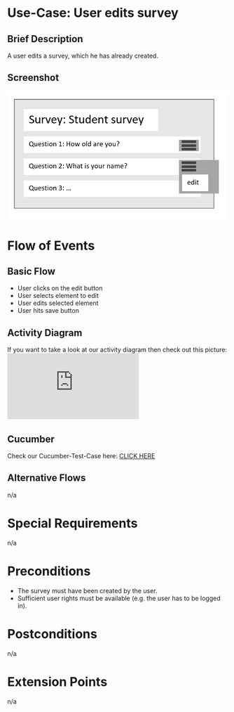 # Use-Case: User edits survey

## Brief Description

A user edits a survey, which he has already created.

## Screenshot

![share](ressources/edit.png)

# Flow of Events

## Basic Flow

- User clicks on the edit button
- User selects element to edit
- User edits selected element
- User hits save button

## Activity Diagram

If you want to take a look at our activity diagram then check out this picture:
![sharediagram](https://screen.simonlabs.de/img.php?id=2ViMvPb)

## Cucumber

Check our Cucumber-Test-Case here: [CLICK HERE](https://github.com/SimpleSurveyProject/SimpleSurvey-Cucumber/tree/main/test/features)

## Alternative Flows

n/a

# Special Requirements

n/a

# Preconditions

 - The survey must have been created by the user.
 - Sufficient user rights must be available (e.g. the user has to be logged in).

# Postconditions

n/a

# Extension Points

n/a
